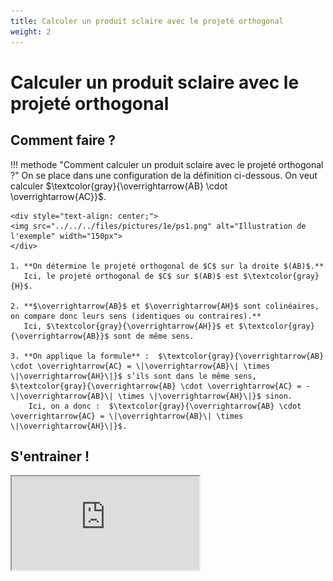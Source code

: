 ```yaml
---
title: Calculer un produit sclaire avec le projeté orthogonal
weight: 2
---
```


# Calculer un produit sclaire avec le projeté orthogonal

## Comment faire ?

!!! methode "Comment calculer un produit sclaire avec le projeté orthogonal ?"
    On se place dans une configuration de la définition ci-dessous. On veut calculer $\textcolor{gray}{\overrightarrow{AB} \cdot \overrightarrow{AC}}$.

    <div style="text-align: center;">
    <img src="../../../files/pictures/1e/ps1.png" alt="Illustration de l'exemple" width="150px">
    </div>

    1. **On détermine le projeté orthogonal de $C$ sur la droite $(AB)$.**  
       Ici, le projeté orthogonal de $C$ sur $(AB)$ est $\textcolor{gray}{H}$.

    2. **$\overrightarrow{AB}$ et $\overrightarrow{AH}$ sont colinéaires, on compare donc leurs sens (identiques ou contraires).**  
       Ici, $\textcolor{gray}{\overrightarrow{AH}}$ et $\textcolor{gray}{\overrightarrow{AB}}$ sont de même sens.

    3. **On applique la formule** :  $\textcolor{gray}{\overrightarrow{AB} \cdot \overrightarrow{AC} = \|\overrightarrow{AB}\| \times \|\overrightarrow{AH}\|}$ s’ils sont dans le même sens,  $\textcolor{gray}{\overrightarrow{AB} \cdot \overrightarrow{AC} = -\|\overrightarrow{AB}\| \times \|\overrightarrow{AH}\|}$ sinon.   
        Ici, on a donc :  $\textcolor{gray}{\overrightarrow{AB} \cdot \overrightarrow{AC} = \|\overrightarrow{AB}\| \times \|\overrightarrow{AH}\|}$.

## S'entrainer !

<iframe src="https://coopmaths.fr/alea/?EEEE2e0a29491816140614970f22272e26ee2b0a1bcd151f2b1614bb272e13350f1c272e132b2e3627c127cb277b27c817e81336133512d20f2d29592a7617f8263127022a762c942e03111d2cd827662959112026ee2a72295727802d422c9427562cf8282228922cce2cf82842139e1a400e8714d616942a9a139e1a400e8714d616992cd22c7a27c8" class="exerciseur" allowfullscreen></iframe>